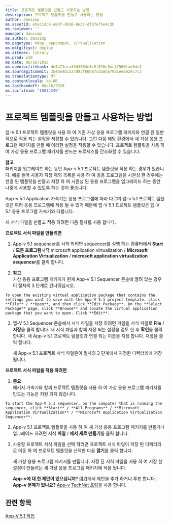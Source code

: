 ```yaml
---
title: 프로젝트 템플릿을 만들고 사용하는 방법
description: 프로젝트 템플릿을 만들고 사용하는 방법
author: dansimp
ms.assetid: e5ac1dc8-a88f-4b16-8e3c-df07ef5e4c3b
ms.reviewer: ''
manager: dansimp
ms.author: dansimp
ms.pagetype: mdop, appcompat, virtualization
ms.mktglfcycl: deploy
ms.sitesec: library
ms.prod: w10
ms.date: 06/16/2016
ms.openlocfilehash: de3471eca39d3804e8c5f070c5ec37560fae5dc5
ms.sourcegitcommit: 354664bc527d93f80687cd2eba70d1eea024c7c3
ms.translationtype: MT
ms.contentlocale: ko-KR
ms.lasthandoff: 06/26/2020
ms.locfileid: "10814249"
---
```

# 프로젝트 템플릿을 만들고 사용하는 방법


앱-V 5.1 프로젝트 템플릿을 사용 하 여 기존 가상 응용 프로그램 패키지와 연결 된 일반적으로 적용 되는 설정을 저장할 수 있습니다. 그런 다음 해당 환경에서 새 가상 응용 프로그램 패키지를 만들 때 이러한 설정을 적용할 수 있습니다. 프로젝트 템플릿을 사용 하 여 가상 응용 프로그램 패키지를 만드는 프로세스를 간소화할 수 있습니다.

**참고**  
패키지를 업그레이드 하는 동안 App-v 5.1 프로젝트 템플릿을 적용 하는 경우가 있습니다. 예를 들어 사용자 지정 제외 목록을 사용 하 여 응용 프로그램을 시퀀싱 한 경우에는 연결 된 템플릿을 만들고 저장 하 여 시퀀싱 된 응용 프로그램을 업그레이드 하는 동안 나중에 사용할 수 있도록 하는 것이 좋습니다.



App-v 5.1 Application 가속기는 응용 프로그램에 따라 다르며 앱-v 5.1 프로젝트 템플릿은 여러 응용 프로그램에 적용 될 수 있기 때문에 앱-V 5.1 프로젝트 템플릿은 앱-V 5.1 응용 프로그램 가속기와 다릅니다.

새 서식 파일을 만들고 적용 하려면 다음 절차를 사용 합니다.

**프로젝트 서식 파일을 만들려면**

1.  App-v 5.1 sequencer를 시작 하려면 sequencer를 실행 하는 컴퓨터에서 **Start**  /  **모든 프로그램**시작 microsoft application virtualization  /  **Microsoft Application Virtualization**  /  **microsoft application virtualization sequencer**를 클릭 합니다.

2.  **참고**  
    가상 응용 프로그램 패키지가 현재 App-v 5.1 Sequencer 콘솔에 열려 있는 경우이 절차의 3 단계로 건너뛰십시오.



~~~
To open the existing virtual application package that contains the settings you want to save with the App-V 5.1 project template, click **File** / **Open**, and then click **Edit Package**. On the **Select Package** page, click **Browse** and locate the virtual application package that you want to open. Click **Edit**.
~~~

3. 앱-V 5.1 Sequencer 콘솔에서 서식 파일을 저장 하려면 파일을 서식 파일로 **File**  /  **저장**을 클릭 합니다. 새 서식 파일과 함께 저장 되는 설정을 검토 한 후 **확인**을 클릭 합니다. 새 App-v 5.1 프로젝트 템플릿과 연결 되는 이름을 지정 합니다. 저장을 클릭 합니다.

   새 App-v 5.1 프로젝트 서식 파일은이 절차의 3 단계에서 지정한 디렉터리에 저장 됩니다.

**프로젝트 서식 파일을 적용 하려면**

1.  **중요**  
    패키지 가속기와 함께 프로젝트 템플릿을 사용 하 여 가상 응용 프로그램 패키지를 만드는 기능은 지원 되지 않습니다.



~~~
To start the App-V 5.1 sequencer, on the computer that is running the sequencer, click **Start** / **All Programs** / **Microsoft Application Virtualization** / **Microsoft Application Virtualization Sequencer**.
~~~

2. App-v 5.1 프로젝트 템플릿을 사용 하 여 새 가상 응용 프로그램 패키지를 만들거나 업그레이드 하려면 서식 **파일**  /  **에서 새로 만들기**를 클릭 합니다.

3. 사용할 프로젝트 서식 파일을 선택 하려면 프로젝트 서식 파일이 저장 된 디렉터리로 이동 하 여 프로젝트 템플릿을 선택한 다음 **열기**를 클릭 합니다.

   새 가상 응용 프로그램 패키지를 만듭니다. 지정 된 서식 파일을 사용 하 여 저장 한 설정이 만들려는 새 가상 응용 프로그램 패키지에 적용 됩니다.

   **App-v에 대 한 제안이 있으십니까**? [여기](http://appv.uservoice.com/forums/280448-microsoft-application-virtualization)에서 제안을 추가 하거나 투표 합니다. **App-v 문제가 있나요?** [App-v TechNet 포럼](https://social.technet.microsoft.com/Forums/home?forum=mdopappv)을 사용 합니다.

## 관련 항목


[App-V 5.1 작업](operations-for-app-v-51.md)









